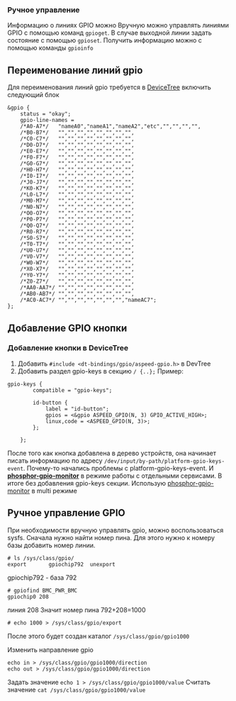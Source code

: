 ### Ручное управление
Информацию о линиях GPIO можно Вручную можно управлять линиями GPIO с помощью команд `gpioget`. В случае выходной линии задать состояние с помощью `gpioset`. Получить информацию можно с помощью команды `gpioinfo`

## Переименование линий gpio

Для переименования линий gpio требуется в [DeviceTree](dev_tree.md) включить следующий блок

```
&gpio {
	status = "okay";
	gpio-line-names =
	/*A0-A7*/	"nameA0","nameA1","nameA2","etc","","","","",
	/*B0-B7*/	"","","","","","","","",
	/*C0-C7*/	"","","","","","","","",
	/*D0-D7*/	"","","","","","","","",
	/*E0-E7*/	"","","","","","","","",
	/*F0-F7*/	"","","","","","","","",
	/*G0-G7*/	"","","","","","","","",
	/*H0-H7*/	"","","","","","","","",
	/*I0-I7*/	"","","","","","","","",
	/*J0-J7*/	"","","","","","","","",
	/*K0-K7*/	"","","","","","","","",
	/*L0-L7*/	"","","","","","","","",
	/*M0-M7*/	"","","","","","","","",
	/*N0-N7*/	"","","","","","","","",
	/*O0-O7*/	"","","","","","","","",
	/*P0-P7*/	"","","","","","","","",
	/*Q0-Q7*/	"","","","","","","","",
	/*R0-R7*/	"","","","","","","","",
	/*S0-S7*/	"","","","","","","","",
	/*T0-T7*/	"","","","","","","","",
	/*U0-U7*/	"","","","","","","","",
	/*V0-V7*/	"","","","","","","","",
	/*W0-W7*/	"","","","","","","","",
	/*X0-X7*/	"","","","","","","","",
	/*Y0-Y7*/	"","","","","","","","",
	/*Z0-Z7*/	"","","","","","","","",
	/*AA0-AA7*/	"","","","","","","","",
	/*AB0-AB7*/	"","","","","","","","",
	/*AC0-AC7*/	"","","","","","","","nameAC7";
};
```

## Добавление GPIO кнопки 

### Добавление кнопки в DeviceTree
1.	Добавить `#include <dt-bindings/gpio/aspeed-gpio.h>` в DevTree
2.	Добавить раздел gpio-keys в секцию `/ {..};`
Пример:

```
gpio-keys {
		compatible = "gpio-keys";

		id-button {
			label = "id-button";
			gpios = <&gpio ASPEED_GPIO(N, 3) GPIO_ACTIVE_HIGH>;
			linux,code = <ASPEED_GPIO(N, 3)>;
		};

	};

```
После того как кнопка добавлена в дерево устройств, она начинает писать информацию по адресу `/dev/input/by-path/platform-gpio-keys-event`.
Почему-то начались проблемы с platform-gpio-keys-event. И **[phosphor-gpio-monitor](https://github.com/openbmc/phosphor-gpio-monitor)**  в режиме работы с отдельными сервисами. В итоге без добавления gpio-keys секции. Использую [phosphor-gpio-monitor](phosphor-gpio-monitor) в multi режиме

## Ручное управление GPIO
При необходимости вручную управлять gpio, можно воспользоваться sysfs. Сначала нужно найти номер пина. Для этого нужно к номеру базы добавить номер линии.

```
# ls /sys/class/gpio/  
export       gpiochip792  unexport
```
gpiochip792 - база 792
```
# gpiofind BMC_PWR_BMC
gpiochip0 208
```
линия 208
Значит номер пина 792+208=1000
```
# echo 1000 > /sys/class/gpio/export 
```
После этого будет создан каталог `/sys/class/gpio/gpio1000`

Изменить направление gpio
```
echo in > /sys/class/gpio/gpio1000/direction
echo out > /sys/class/gpio/gpio1000/direction
```

Задать значение `echo 1 > /sys/class/gpio/gpio1000/value`
Считать значение `cat /sys/class/gpio/gpio1000/value`